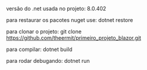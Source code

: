 versão do .net usada no projeto: 8.0.402

para restaurar os pacotes nuget use:
dotnet restore

para clonar o projeto:
git clone https://github.com/theermit/primeiro_projeto_blazor.git

para compilar:
dotnet build

para rodar debugando:
dotnet run

